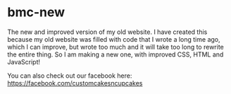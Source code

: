 # bmc-new
The new and improved version of my old website. I have created this because my old website was filled with code that I wrote a long time ago, which I can improve, but wrote too much and it will take too long to rewrite the entire thing. So I am making a new one, with improved CSS, HTML and JavaScript!

You can also check out our facebook here: https://facebook.com/customcakesncupcakes
